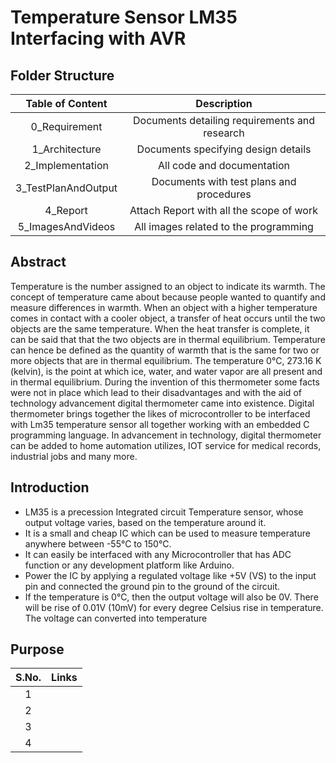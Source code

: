 # Temperature Sensor LM35 Interfacing with AVR 
## Folder Structure
|Table of Content|Description|
|:-:|:--:|
|0_Requirement|Documents detailing requirements and research|
|1_Architecture|Documents specifying design details|
|2_Implementation|All code and documentation|
|3_TestPlanAndOutput|Documents with test plans and procedures|
|4_Report|Attach Report with all the scope of work|
|5_ImagesAndVideos|All images related to the programming|
## Abstract
Temperature is the number assigned to an object to indicate its warmth. The concept of temperature came about because people wanted to quantify and measure differences in warmth. When an object with a higher temperature comes in contact with a cooler object, a transfer of heat occurs until the two objects are the same temperature. When the heat transfer is complete, it can be said that that the two objects are in thermal equilibrium. Temperature can hence be defined as the quantity of warmth that is the same for two or more objects that are in thermal equilibrium. The temperature 0°C, 273.16 K (kelvin), is the point at which ice, water, and water vapor are all present and in thermal equilibrium.  During the invention of this thermometer some facts were not in place which lead to their disadvantages and with the aid of technology advancement digital thermometer came into existence. Digital thermometer brings together the likes of microcontroller to be interfaced with Lm35 temperature sensor all together working with an embedded C programming language. In advancement in technology, digital thermometer can be added to home automation utilizes, IOT service for medical records, industrial jobs and many more.
## Introduction
  - LM35 is a precession Integrated circuit Temperature sensor, whose output voltage varies, based  on the temperature around it.
  - It  is a  small and  cheap IC which can  be used to measure temperature anywhere between -55°C to 150°C.
  - It can easily be interfaced with any Microcontroller that has ADC function or any development platform like Arduino.
  - Power the IC by applying a regulated voltage like +5V (VS) to the input pin and connected the ground pin to the ground of the circuit.
  - If the temperature is 0°C, then the output voltage will also be 0V. There will be rise of 0.01V (10mV) for every degree  Celsius rise  in temperature.  The voltage can converted  into temperature  
## Purpose


|S.No.|Links|
|:-:|:--:|
|1|[]()|
|2|[]()|
|3|[]()|
|4|[]()|

